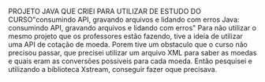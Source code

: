 PROJETO JAVA QUE CRIEI PARA UTILIZAR DE ESTUDO DO CURSO"consumindo API, gravando arquivos e lidando com erros Java: consumindo API, gravando arquivos e lidando com erros"
Para não utilizar o mesmo projeto que os professores estão fazendo, tive a ideia de utilizar uma API de cotação de moeda.
Porem tive um obstaculo que o curso não precisou passar, que precisei utilizar um arquivo XML para saber as moedas e quais eram  as conversões possiveis para cada moeda.
Então pesquisei e utilizando  a biblioteca Xstream, conseguir fazer oque precisava.

